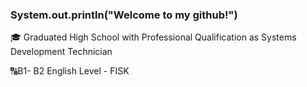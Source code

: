 ### System.out.println("Welcome to my github!")

🎓 Graduated High School with Professional Qualification as Systems Development Technician

🔠B1- B2 English Level - FISK


